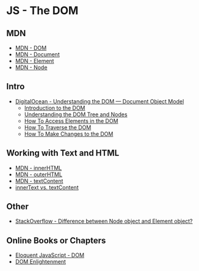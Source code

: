 JS - The DOM
============

MDN
----

- [MDN - DOM](https://developer.mozilla.org/en-US/docs/Web/API/Document_Object_Model)
- [MDN - Document](https://developer.mozilla.org/en-US/docs/Web/API/document)
- [MDN - Element](https://developer.mozilla.org/en-US/docs/Web/API/Element)
- [MDN - Node](https://developer.mozilla.org/en-US/docs/Web/API/Node)

Intro
------

- [DigitalOcean - Understanding the DOM — Document Object Model](https://www.digitalocean.com/community/tutorial_series/understanding-the-dom-document-object-model)
  - [Introduction to the DOM](https://www.digitalocean.com/community/tutorials/introduction-to-the-dom)
  - [Understanding the DOM Tree and Nodes](https://www.digitalocean.com/community/tutorials/understanding-the-dom-tree-and-nodes)
  - [How To Access Elements in the DOM](https://www.digitalocean.com/community/tutorials/how-to-access-elements-in-the-dom)
  - [How To Traverse the DOM](https://www.digitalocean.com/community/tutorials/how-to-traverse-the-dom)
  - [How To Make Changes to the DOM](https://www.digitalocean.com/community/tutorials/how-to-make-changes-to-the-dom)

Working with Text and HTML
---------------------------

- [MDN - innerHTML](https://developer.mozilla.org/en-US/docs/Web/API/Element/innerHTML)
- [MDN - outerHTML](https://developer.mozilla.org/en-US/docs/Web/API/Element/outerHTML)
- [MDN - textContent](https://developer.mozilla.org/en-US/docs/Web/API/Node/textContent)
- [innerText vs. textContent](http://kellegous.com/j/2013/02/27/innertext-vs-textcontent/)

Other
-------

- [StackOverflow - Difference between Node object and Element object?](https://stackoverflow.com/questions/9979172/difference-between-node-object-and-element-object)

Online Books or Chapters
--------------------------

- [Eloquent JavaScript - DOM](http://eloquentjavascript.net/13_dom.html)
- [DOM Enlightenment](http://domenlightenment.com/)
